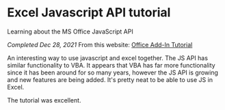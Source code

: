 # Excel Javascript API tutorial
Learning about the MS Office JavaScript API

_Completed Dec 28, 2021_
From this website: [Office Add-In Tutorial](https://docs.microsoft.com/en-us/office/dev/add-ins/tutorials/excel-tutorial)

An interesting way to use javascript and excel together. The JS API has similar functionality to VBA. It appears that VBA has far more functionality since it has been around for so many years, however the JS API is growing and new features are being added. It's pretty neat to be able to use JS in Excel.

The tutorial was excellent.
